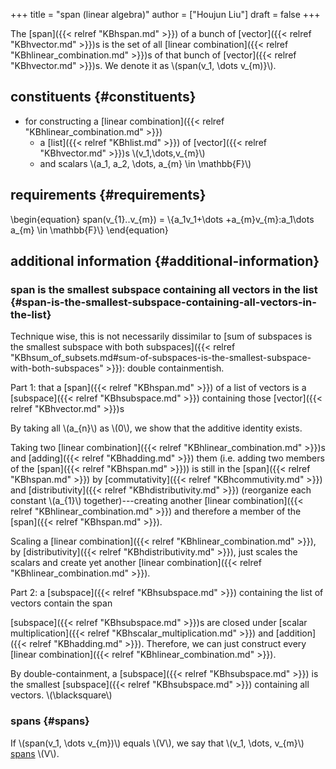 +++
title = "span (linear algebra)"
author = ["Houjun Liu"]
draft = false
+++

The [span]({{< relref "KBhspan.md" >}}) of a bunch of [vector]({{< relref "KBhvector.md" >}})s is the set of all [linear combination]({{< relref "KBhlinear_combination.md" >}})s of that bunch of [vector]({{< relref "KBhvector.md" >}})s. We denote it as \\(span(v\_1, \dots v\_{m)}\\).


## constituents {#constituents}

-   for constructing a [linear combination]({{< relref "KBhlinear_combination.md" >}})
    -   a [list]({{< relref "KBhlist.md" >}}) of [vector]({{< relref "KBhvector.md" >}})s \\(v\_1,\dots,v\_{m}\\)
    -   and scalars \\(a\_1, a\_2, \dots, a\_{m} \in \mathbb{F}\\)


## requirements {#requirements}

\begin{equation}
span(v\_{1}..v\_{m}) = \\{a\_1v\_1+\dots +a\_{m}v\_{m}:a\_1\dots a\_{m} \in \mathbb{F}\\}
\end{equation}


## additional information {#additional-information}


### span is the smallest subspace containing all vectors in the list {#span-is-the-smallest-subspace-containing-all-vectors-in-the-list}

Technique wise, this is not necessarily dissimilar to [sum of subspaces is the smallest subspace with both subspaces]({{< relref "KBhsum_of_subsets.md#sum-of-subspaces-is-the-smallest-subspace-with-both-subspaces" >}}): double containmentish.

Part 1: that a [span]({{< relref "KBhspan.md" >}}) of a list of vectors is a [subspace]({{< relref "KBhsubspace.md" >}}) containing those [vector]({{< relref "KBhvector.md" >}})s

By taking all \\(a\_{n}\\) as \\(0\\), we show that the additive identity exists.

Taking two [linear combination]({{< relref "KBhlinear_combination.md" >}})s and [adding]({{< relref "KBhadding.md" >}}) them (i.e. adding two members of the [span]({{< relref "KBhspan.md" >}})) is still in the [span]({{< relref "KBhspan.md" >}}) by [commutativity]({{< relref "KBhcommutivity.md" >}}) and [distributivity]({{< relref "KBhdistributivity.md" >}}) (reorganize each constant \\(a\_{1}\\) together)---creating another [linear combination]({{< relref "KBhlinear_combination.md" >}}) and therefore a member of the [span]({{< relref "KBhspan.md" >}}).

Scaling a [linear combination]({{< relref "KBhlinear_combination.md" >}}), by [distributivity]({{< relref "KBhdistributivity.md" >}}), just scales the scalars and create yet another [linear combination]({{< relref "KBhlinear_combination.md" >}}).

Part 2: a [subspace]({{< relref "KBhsubspace.md" >}}) containing the list of vectors contain the span

[subspace]({{< relref "KBhsubspace.md" >}})s are closed under [scalar multiplication]({{< relref "KBhscalar_multiplication.md" >}}) and [addition]({{< relref "KBhadding.md" >}}). Therefore, we can just construct every [linear combination]({{< relref "KBhlinear_combination.md" >}}).

By double-containment, a [subspace]({{< relref "KBhsubspace.md" >}}) is the smallest [subspace]({{< relref "KBhsubspace.md" >}}) containing all vectors. \\(\blacksquare\\)


### spans {#spans}

If \\(span(v\_1, \dots v\_{m})\\) equals \\(V\\), we say that \\(v\_1, \dots, v\_{m}\\) [spans](#spans) \\(V\\).
